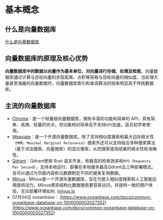 # 基本概念
## 什么是向量数据库
[什么是向量数据库](https://www.yuque.com/qiaokate/su87gb/gsdmd1a53157puq0)

## 向量数据库的原理及核心优势
**向量数据库中的数据以向量作为基本单位，对向量进行存储、处理及检索**。向量数据库通过计算与目标向量的余弦距离、点积等获取与目标向量的相似度。当处理大量甚至海量的向量数据时，向量数据库索引和查询算法的效率明显高于传统数据库。

## 主流的向量数据库
+ [Chroma](https://www.trychroma.com/)：是一个轻量级向量数据库，拥有丰富的功能和简单的 API，具有简单、易用、轻量的优点，但功能相对简单且不支持`GPU`加速，适合初学者使用。
+ [Weaviate](https://weaviate.io/)：是一个开源向量数据库。除了支持相似度搜索和最大边际相关性（`MMR，Maximal Marginal Relevance`）搜索外还可以支持结合多种搜索算法（基于词法搜索、向量搜索）的混合搜索，从而搜索提高结果的相关性和准确性。
+ [Qdrant](https://qdrant.tech/)：Qdrant使用 Rust 语言开发，有极高的检索效率和`RPS（Requests Per Second）`，支持本地运行、部署在本地服务器及Qdrant云三种部署模式。且可以通过为页面内容和元数据制定不同的键来复用数据。
+ [Milvus](https://github.com/milvus-io/milvus) : Milvus是一个开源矢量数据库，旨在为嵌入相似度搜索和人工智能应用提供动力。Milvus使非结构化数据搜索更容易访问，并提供一致的用户体验，无论部署环境如何. [milvus.io](https://milvus.io/)
+ 07月04日 oceanbase： [https://www.oceanbase.com/docs/common-oceanbase-database-cn-1000000002027352](https://www.oceanbase.com/docs/common-oceanbase-database-cn-1000000002027352)

